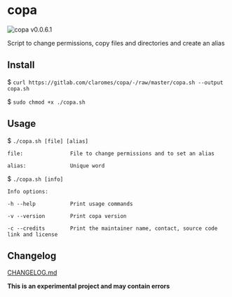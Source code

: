# copa
<img alt="copa v0.0.6.1" src="https://img.shields.io/badge/copa-v0.0.6.1-%230fd38a">

Script to change permissions, copy files and directories and create an alias

## Install

$ `curl https://gitlab.com/claromes/copa/-/raw/master/copa.sh --output copa.sh`

$ `sudo chmod +x ./copa.sh`

## Usage

$ `./copa.sh [file] [alias]`

    file:               File to change permissions and to set an alias

    alias:              Unique word

$ `./copa.sh [info]`

    Info options:

    -h --help           Print usage commands

    -v --version        Print copa version

    -c --credits        Print the maintainer name, contact, source code link and license

## Changelog

[CHANGELOG.md](https://gitlab.com/claromes/copa/-/blob/master/CHANGELOG.md)


**This is an experimental project and may contain errors**